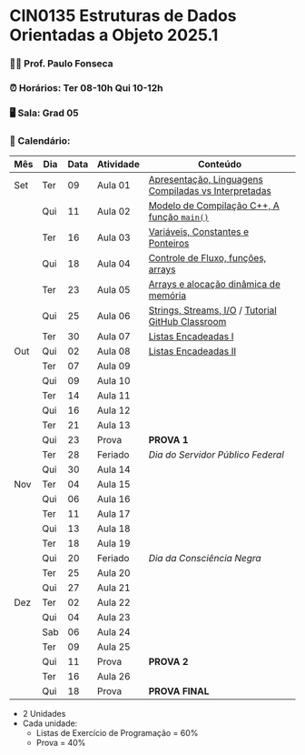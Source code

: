 # CIN0135 Estruturas de Dados Orientadas a Objeto 2025.1

### 👨‍🏫 Prof. Paulo Fonseca

### ⏰ Horários: Ter 08-10h Qui 10-12h

### 🖥️ Sala: Grad 05

### 📆 Calendário:

| Mês   | Dia  | Data | Atividade | Conteúdo                                                |
|-------|------|------|-----------|---------------------------------------------------------|
| Set   | Ter  | 09   | Aula 01   | [Apresentação, Linguagens Compiladas vs Interpretadas](aulas/aula01/aula01.md)|
|       | Qui  | 11   | Aula 02   | [Modelo de Compilação C++, A função `main()`](aulas/aula02/aula02.md)|
|       | Ter  | 16   | Aula 03   | [Variáveis, Constantes e Ponteiros](./aulas/aula03/aula03.md)|
|       | Qui  | 18   | Aula 04   | [Controle de Fluxo, funções, arrays](./aulas/aula04/aula04.md)|
|       | Ter  | 23   | Aula 05   | [Arrays e alocação dinâmica de memória](./aulas/aula05/aula05.md)|
|       | Qui  | 25   | Aula 06   | [Strings, Streams, I/O](./aulas/aula06/aula06.md) / [Tutorial GitHub Classroom](./labs/githubclassroom/tutorial.md) |
|       | Ter  | 30   | Aula 07   | [Listas Encadeadas I](./aulas/aula07/aula07.md)|
| Out   | Qui  | 02   | Aula 08   | [Listas Encadeadas II](./aulas/aula08/aula08.md)| 
|       | Ter  | 07   | Aula 09   |                                                         |
|       | Qui  | 09   | Aula 10   |                                                         |
|       | Ter  | 14   | Aula 11   |                                                         |
|       | Qui  | 16   | Aula 12   |                                                         |
|       | Ter  | 21   | Aula 13   |                                                         |
|       | Qui  | 23   | Prova     | **PROVA 1**                                             |
|       | Ter  | 28   | Feriado   | *Dia do Servidor Público Federal*                       |
|       | Qui  | 30   | Aula 14   |                                                         |
| Nov   | Ter  | 04   | Aula 15   |                                                         |
|       | Qui  | 06   | Aula 16   |                                                         |
|       | Ter  | 11   | Aula 17   |                                                         |
|       | Qui  | 13   | Aula 18   |                                                         |
|       | Ter  | 18   | Aula 19   |                                                         |
|       | Qui  | 20   | Feriado   | *Dia da Consciência Negra*                              |
|       | Ter  | 25   | Aula 20   |                                                         |
|       | Qui  | 27   | Aula 21   |                                                         |
| Dez   | Ter  | 02   | Aula 22   |                                                         |
|       | Qui  | 04   | Aula 23   |                                                         |
|       | Sab  | 06   | Aula 24   |                                                         |
|       | Ter  | 09   | Aula 25   |                                                         |
|       | Qui  | 11   | Prova     | **PROVA 2**                                             | 
|       | Ter  | 16   | Aula 26   |                                                         |
|       | Qui  | 18   | Prova     | **PROVA FINAL**                                          |


- 2 Unidades
- Cada unidade:
	- Listas de Exercício de Programação = 60%
	- Prova = 40%